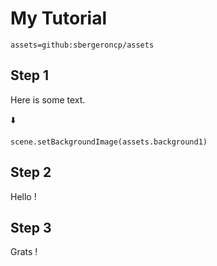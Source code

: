 # My Tutorial

```package
assets=github:sbergeroncp/assets
```

## Step 1

Here is some text.

⬇️

```blocks
scene.setBackgroundImage(assets.background1)

```

## Step 2

Hello !


## Step 3

Grats !


